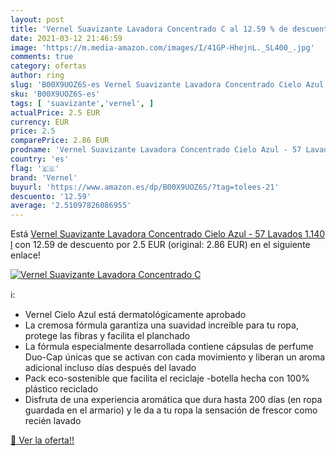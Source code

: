 ```yaml
---
layout: post
title: 'Vernel Suavizante Lavadora Concentrado C al 12.59 % de descuento'
date: 2021-03-12 21:46:59
image: 'https://m.media-amazon.com/images/I/41GP-HhejnL._SL400_.jpg'
comments: true
category: ofertas
author: ring
slug: 'B00X9UOZ6S-es Vernel Suavizante Lavadora Concentrado Cielo Azul - 57...'
sku: 'B00X9UOZ6S-es'
tags: [ 'suavizante','vernel', ]
actualPrice: 2.5 EUR
currency: EUR
price: 2.5
comparePrice: 2.86 EUR
prodname: 'Vernel Suavizante Lavadora Concentrado Cielo Azul - 57 Lavados  1.140 l'
country: 'es'
flag: '🇪🇸'
brand: 'Vernel'
buyurl: 'https://www.amazon.es/dp/B00X9UOZ6S/?tag=tolees-21'
descuento: '12.59'
average: '2.51097826086955'
---
```


Está [Vernel Suavizante Lavadora Concentrado Cielo Azul - 57 Lavados  1.140 l](https://www.amazon.es/dp/B00X9UOZ6S/?tag=tolees-21) con 12.59 de descuento por 2.5 EUR (original: 2.86 EUR) en el siguiente enlace!

[![Vernel Suavizante Lavadora Concentrado C](https://m.media-amazon.com/images/I/41GP-HhejnL._SL400_.jpg)](https://www.amazon.es/dp/B00X9UOZ6S/?tag=tolees-21)

ℹ️:

- Vernel Cielo Azul está dermatológicamente aprobado
- La cremosa fórmula garantiza una suavidad increíble para tu ropa, protege las fibras y facilita el planchado
- La fórmula especialmente desarrollada contiene cápsulas de perfume Duo-Cap únicas que se activan con cada movimiento y liberan un aroma adicional incluso días después del lavado
- Pack eco-sostenible que facilita el reciclaje -botella hecha con 100% plástico reciclado
- Disfruta de una experiencia aromática que dura hasta 200 días (en ropa guardada en el armario) y le da a tu ropa la sensación de frescor como recién lavado

[🛒 Ver la oferta!!](https://www.amazon.es/dp/B00X9UOZ6S/?tag=tolees-21)
